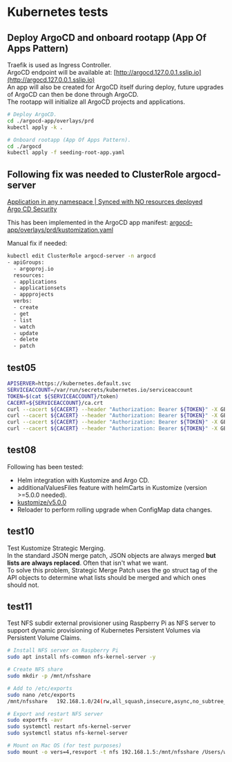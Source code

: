 # Kubernetes tests

## Deploy ArgoCD and onboard rootapp (App Of Apps Pattern)

Traefik is used as Ingress Controller.  
ArgoCD endpoint will be available at: [http://argocd.127.0.0.1.sslip.io](http://argocd.127.0.0.1.sslip.io)  
An app will also be created for ArgoCD itself during deploy, future upgrades of ArgoCD can then be done through
ArgoCD.   
The rootapp will initialize all ArgoCD projects and applications.

```bash
# Deploy ArgoCD.
cd ./argocd-app/overlays/prd
kubectl apply -k .

# Onboard rootapp (App Of Apps Pattern).
cd ./argocd
kubectl apply -f seeding-root-app.yaml
```

## Following fix was needed to ClusterRole argocd-server

[Application in any namespace | Synced with NO resources deployed ](https://github.com/argoproj/argo-cd/issues/11638)  
[Argo CD Security](https://argo-cd.readthedocs.io/en/stable/operator-manual/security/)

This has been implemented in the ArgoCD app
manifest: [argocd-app/overlays/prd/kustomization.yaml](argocd-app/overlays/prd/kustomization.yaml)

Manual fix if needed:

```bash
kubectl edit ClusterRole argocd-server -n argocd
- apiGroups:
  - argoproj.io
  resources:
  - applications
  - applicationsets
  - appprojects
  verbs:
  - create
  - get
  - list
  - watch
  - update
  - delete
  - patch
```

## test05

```bash
APISERVER=https://kubernetes.default.svc
SERVICEACCOUNT=/var/run/secrets/kubernetes.io/serviceaccount
TOKEN=$(cat ${SERVICEACCOUNT}/token)
CACERT=${SERVICEACCOUNT}/ca.crt
curl --cacert ${CACERT} --header "Authorization: Bearer ${TOKEN}" -X GET ${APISERVER}/api
curl --cacert ${CACERT} --header "Authorization: Bearer ${TOKEN}" -X GET ${APISERVER}/api/v1
curl --cacert ${CACERT} --header "Authorization: Bearer ${TOKEN}" -X GET ${APISERVER}/api/v1/namespaces/test05/pods
curl --cacert ${CACERT} --header "Authorization: Bearer ${TOKEN}" -X GET ${APISERVER}/api/v1/namespaces/test05/pods/alpine
```

## test08

Following has been tested:

* Helm integration with Kustomize and Argo CD.
* additionalValuesFiles feature with helmCarts in Kustomize (version >=5.0.0 needed).
* [kustomize/v5.0.0](https://github.com/kubernetes-sigs/kustomize/releases/tag/kustomize%2Fv5.0.0)
* Reloader to perform rolling upgrade when ConfigMap data changes.

## test10

Test Kustomize Strategic Merging.  
In the standard JSON merge patch, JSON objects are always merged **but lists are always replaced**. Often that isn't
what we want.  
To solve this problem, Strategic Merge Patch uses the go struct tag of the API objects to determine what lists should be
merged and which ones should not.

## test11

Test NFS subdir external provisioner using Raspberry Pi as NFS server to support dynamic provisioning of Kubernetes
Persistent Volumes via Persistent Volume Claims.

```bash
# Install NFS server on Raspberry Pi
sudo apt install nfs-common nfs-kernel-server -y

# Create NFS share
sudo mkdir -p /mnt/nfsshare

# Add to /etc/exports
sudo nano /etc/exports
/mnt/nfsshare	192.168.1.0/24(rw,all_squash,insecure,async,no_subtree_check,anonuid=1000,anongid=1000)

# Export and restart NFS server
sudo exportfs -avr
sudo systemctl restart nfs-kernel-server
sudo systemctl status nfs-kernel-server

# Mount on Mac OS (for test purposes)
sudo mount -o vers=4,resvport -t nfs 192.168.1.5:/mnt/nfsshare /Users/wim/Downloads/nfsmount
```
